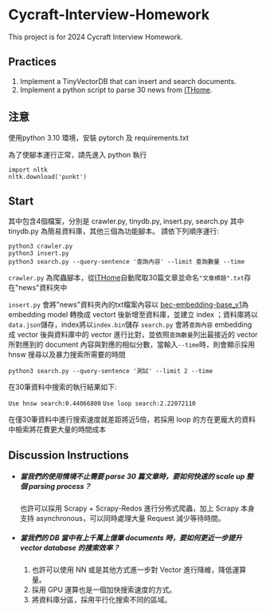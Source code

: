 # Cycraft-Interview-Homework
This project is for 2024 Cycraft Interview Homework.
## Practices
1. Implement a TinyVectorDB that can insert and search documents.
2. Implement a python script to parse 30 news from [ITHome](https://www.ithome.com.tw/news).

## 注意

使用python 3.10 環境，安裝 pytorch 及 requirements.txt

為了使腳本運行正常，請先進入 python 執行
```
import nltk
nltk.download('punkt')
```

## Start
其中包含4個檔案，分別是 crawler.py, tinydb.py, insert.py, search.py 其中 tinydb.py 為簡易資料庫，其他三個為功能腳本。
請依下列順序運行:

```
python3 crawler.py
python3 insert.py
python3 search.py --query-sentence '查詢內容' --limit 查詢數量 --time
```
```crawler.py``` 為爬蟲腳本，從[ITHome](https://www.ithome.com.tw/news)自動爬取30篇文章並命名```"文章標題".txt```存在"news"資料夾中

```insert.py``` 會將"news"資料夾內的txt檔案內容以 [bec-embedding-base_v1](https://huggingface.co/maidalun1020/bce-embedding-base_v1)為 embedding model 轉換成 vectort 後新增至資料庫，並建立 index ；資料庫將以```data.json```儲存，index將以```index.bin```儲存
```search.py``` 會將```查詢內容``` embedding 成 vector 後與資料庫中的 vector 進行比對，並依照```查詢數量```列出最接近的 vector 所對應到的 document 內容與對應的相似分數，當輸入```--time```時，則會顯示採用 hnsw 搜尋以及暴力搜索所需要的時間

```python3 search.py --query-sentence '測試' --limit 2 --time```

在30筆資料中搜索的執行結果如下:

`
Use hnsw search:0.44066800
`
`
Use loop search:2.22072110
`

在僅30筆資料中進行搜索速度就差距將近5倍，若採用 loop 的方在更龐大的資料中檢索將花費更大量的時間成本

## Discussion Instructions

* ##### 當我們的使用情境不止需要 parse 30 篇文章時，要如何快速的 scale up 整個 parsing process？

    也許可以採用 Scrapy + Scrapy-Redos 進行分佈式爬蟲，加上 Scrapy 本身支持 asynchronous，可以同時處理大量 Request 減少等待時間。

* ##### 當我們的 DB 當中有上千萬上億筆 documents 時，要如何更近一步提升 vector database 的搜索效率？

    1. 也許可以使用 NN 或是其他方式進一步對 Vector 進行降維，降低運算量。
    2. 採用 GPU 運算也是一個加快搜索速度的方式。
    3. 將資料庫分區，採用平行化搜索不同的區域。